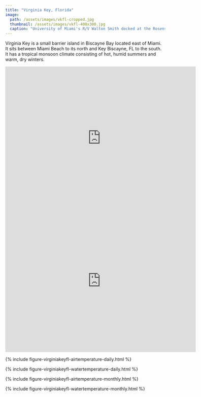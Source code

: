 ```yaml
---
title: "Virginia Key, Florida"
image:
  path: /assets/images/vkfl-cropped.jpg
  thumbnail: /assets/images/vkfl-400x300.jpg
  caption: "University of Miami's R/V Walton Smith docked at the Rosenstiel School of Marine, Atmospheric, and Earth Science on Virginia Key"
---
```


Virginia Key is a small barrier island in Biscayne Bay located east of Miami. It sits between Miami Beach to its north and Key Biscayne, FL to the south. It has a tropical monsoon climate consisting of hot, humid summers and warm, dry winters.

<iframe src="https://www.google.com/maps/embed?pb=!1m18!1m12!1m3!1d47112.84983414451!2d-80.17994488815536!3d25.74096236805523!2m3!1f0!2f0!3f0!3m2!1i1024!2i768!4f13.1!3m3!1m2!1s0x88d9b5af4a67ff4d%3A0xca8fdafaf9b02cd5!2sVirginia%20Key!5e0!3m2!1sen!2sus!4v1704938762370!5m2!1sen!2sus" width="600" height="450" frameborder="0" style="border:0" allowfullscreen></iframe>

<iframe src="https://www.google.com/maps/embed?pb=!1m18!1m12!1m3!1d47112.84983414451!2d-80.17994488815536!3d25.74096236805523!2m3!1f0!2f0!3f0!3m2!1i1024!2i768!4f13.1!3m3!1m2!1s0x88d9b5af4a67ff4d%3A0xca8fdafaf9b02cd5!2sVirginia%20Key!5e0!3m2!1sen!2sus!4v1704938762370!5m2!1sen!2sus" width="600" height="450" style="border:0;" allowfullscreen="" loading="lazy" referrerpolicy="no-referrer-when-downgrade"></iframe>

{% include figure-virginiakeyfl-airtemperature-daily.html %}

{% include figure-virginiakeyfl-watertemperature-daily.html %}

{% include figure-virginiakeyfl-airtemperature-monthly.html %}

{% include figure-virginiakeyfl-watertemperature-monthly.html %}
